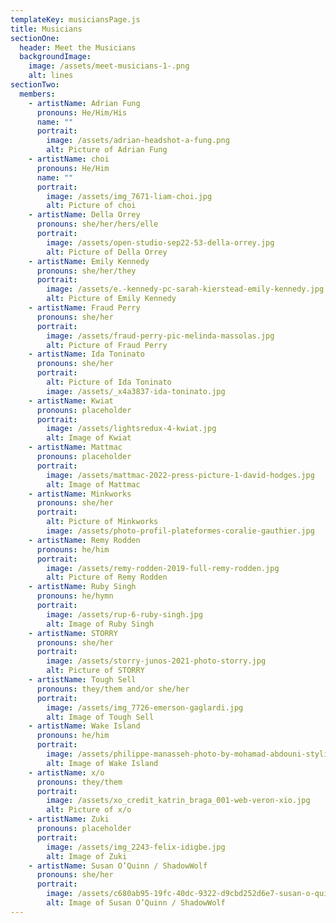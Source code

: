 ```yaml
---
templateKey: musiciansPage.js
title: Musicians
sectionOne:
  header: Meet the Musicians
  backgroundImage:
    image: /assets/meet-musicians-1-.png
    alt: lines
sectionTwo:
  members:
    - artistName: Adrian Fung
      pronouns: He/Him/His
      name: ""
      portrait:
        image: /assets/adrian-headshot-a-fung.png
        alt: Picture of Adrian Fung
    - artistName: choi
      pronouns: He/Him
      name: ""
      portrait:
        image: /assets/img_7671-liam-choi.jpg
        alt: Picture of choi
    - artistName: Della Orrey
      pronouns: she/her/hers/elle
      portrait:
        image: /assets/open-studio-sep22-53-della-orrey.jpg
        alt: Picture of Della Orrey
    - artistName: Emily Kennedy
      pronouns: she/her/they
      portrait:
        image: /assets/e.-kennedy-pc-sarah-kierstead-emily-kennedy.jpg
        alt: Picture of Emily Kennedy
    - artistName: Fraud Perry
      pronouns: she/her
      portrait:
        image: /assets/fraud-perry-pic-melinda-massolas.jpg
        alt: Picture of Fraud Perry
    - artistName: Ida Toninato
      pronouns: she/her
      portrait:
        alt: Picture of Ida Toninato
        image: /assets/_x4a3837-ida-toninato.jpg
    - artistName: Kwiat
      pronouns: placeholder
      portrait:
        image: /assets/lightsredux-4-kwiat.jpg
        alt: Image of Kwiat
    - artistName: Mattmac
      pronouns: placeholder
      portrait:
        image: /assets/mattmac-2022-press-picture-1-david-hodges.jpg
        alt: Image of Mattmac
    - artistName: Minkworks
      pronouns: she/her
      portrait:
        alt: Picture of Minkworks
        image: /assets/photo-profil-plateformes-coralie-gauthier.jpg
    - artistName: Remy Rodden
      pronouns: he/him
      portrait:
        image: /assets/remy-rodden-2019-full-remy-rodden.jpg
        alt: Picture of Remy Rodden
    - artistName: Ruby Singh
      pronouns: he/hymn
      portrait:
        image: /assets/rup-6-ruby-singh.jpg
        alt: Image of Ruby Singh
    - artistName: STORRY
      pronouns: she/her
      portrait:
        image: /assets/storry-junos-2021-photo-storry.jpg
        alt: Picture of STORRY
    - artistName: Tough Sell
      pronouns: they/them and/or she/her
      portrait:
        image: /assets/img_7726-emerson-gaglardi.jpg
        alt: Image of Tough Sell
    - artistName: Wake Island
      pronouns: he/him
      portrait:
        image: /assets/philippe-manasseh-photo-by-mohamad-abdouni-styling-by-charles-nicola-philippe-m.jpg
        alt: Image of Wake Island
    - artistName: x/o
      pronouns: they/them
      portrait:
        image: /assets/xo_credit_katrin_braga_001-web-veron-xio.jpg
        alt: Picture of x/o
    - artistName: Zuki
      pronouns: placeholder
      portrait:
        image: /assets/img_2243-felix-idigbe.jpg
        alt: Image of Zuki
    - artistName: Susan O’Quinn / ShadowWolf
      pronouns: she/her
      portrait:
        image: /assets/c680ab95-19fc-40dc-9322-d9cbd252d6e7-susan-o-quinn.jpg
        alt: Image of Susan O’Quinn / ShadowWolf
---
```

